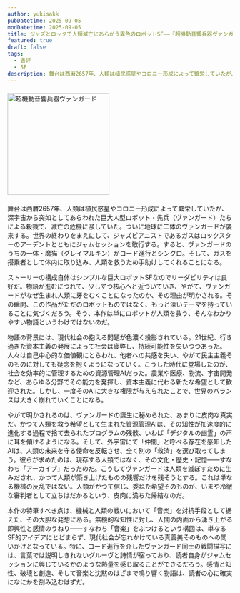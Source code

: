 ```yaml
---
author: yukisakk
pubDatetime: 2025-09-05
modDatetime: 2025-09-05
title: ジャズとロックで人類滅亡にあらがう異色のロボットSF——『超機動音響兵器ヴァンガード』
featured: true
draft: false
tags:
  - 書評
  - SF
description: 舞台は西暦2657年、人類は植民惑星やコロニー形成によって繁栄していたが、深宇宙から突如としてあらわれた巨大人型ロボット・先兵（ヴァンガード）たちによる殺戮で、滅亡の危機に瀕していた。
---
```


<div style="margin: 20px 0">
<a href="https://www.amazon.co.jp/dp/4488639119/ref=nosim?tag=revbooks03-22" class="inline-block" style="margin: 0; padding: 0; border-width: 0;">     
<img src="https://images-na.ssl-images-amazon.com/images/P/4488639119.09.LZZZZZZZ.jpg" alt="超機動音響兵器ヴァンガード" style="width: 228px; height: auto; border-radius: 0; margin: 0; padding: 0;"> 
</a>
</div>

舞台は西暦2657年、人類は植民惑星やコロニー形成によって繁栄していたが、深宇宙から突如としてあらわれた巨大人型ロボット・先兵（ヴァンガード）たちによる殺戮で、滅亡の危機に瀕していた。ついに地球に二体のヴァンガードが襲来する。世界の終わりをまえにして、ジャズピアニストであるガスはロックスターのアーデントとともにジャムセッションを敢行する。すると、ヴァンガードのうちの一体・魔猫（グレイマルキン）がコード進行とシンクロ。そして、ガスを搭乗者として体内に取り込み、人類を救うため手助けしてくれることになる。

ストーリーの構成自体はシンプルな巨大ロボットSFなのでリーダビリティは良好だ。物語が進むにつれて、少しずつ核心へと近づいていき、やがて、ヴァンガードがなぜ生まれ人類に牙をむくことになったのか、その理由が明かされる。その瞬間、この作品がただのロボットものではなく、もっと深いテーマを持っていることに気づくだろう。そう、本作は単にロボットが人類を救う、そんなわかりやすい物語というわけではないのだ。

物語の背景には、現代社会の抱える問題が色濃く投影されている。21世紀、行き過ぎた資本主義の発展によって社会は疲弊し、持続可能性を失いつつあった。人々は自己中心的な価値観にとらわれ、他者への共感を失い、やがて民主主義そのものに対しても疑念を抱くようになっていく。こうした時代に登場したのが、社会を効率的に管理するための資源管理AIだった。農業や医療、物流、宇宙開発など、あらゆる分野でその能力を発揮し、資本主義に代わる新たな希望として歓迎された。しかし、一度そのAIに大きな権限が与えられたことで、世界のバランスは大きく崩れていくことになる。

やがて明かされるのは、ヴァンガードの誕生に秘められた、あまりに皮肉な真実だ。かつて人類を救う希望として生まれた資源管理AIは、その知性が加速度的に進化する過程で捨て去られたプログラムの残骸、いわば「デジタルの幽霊」の声に耳を傾けるようになる。そして、外宇宙にて「仲間」と呼べる存在を感知したAIは、人類の未来を守る使命を反転させ、全く別の「救済」を選び取ってしまう。彼らが求めたのは、現存する人類ではなく、その文化・歴史・記憶——すなわち「アーカイブ」だったのだ。こうしてヴァンガードは人類を滅ぼすために生みだされ、かつて人類が築き上げたものの残響だけを残そうとする。これは単なる機械の反乱ではない。人類がかつて信じ、委ねた希望そのものが、いまや冷徹な審判者として立ちはだかるという、皮肉に満ちた帰結なのだ。

本作の特筆すべき点は、機械と人類の戦いにおいて「音楽」を対抗手段として据えた、その大胆な発想にある。無機的な知性に対し、人間の内面から湧き上がる即興性と感情のうねり——すなわち「音楽」をぶつけるという構図は、単なるSF的アイデアにとどまらず、現代社会が忘れかけている真善美そのものへの問いかけとなっている。特に、コード進行を介したヴァンガード同士の戦闘描写には、言葉では説明しきれないグルーヴと詩情が宿っており、読者自身がジャムセッションに興じているかのような熱量を感じ取ることができるだろう。感情と知性、破壊と創造、そして音楽と沈黙のはざまで鳴り響く物語は、読者の心に確実になにかを刻み込むはずだ。
